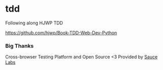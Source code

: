 # tdd
Following along HJWP TDD

https://github.com/hjwp/Book-TDD-Web-Dev-Python



### Big Thanks

Cross-browser Testing Platform and Open Source <3 Provided by [Sauce Labs][homepage]

[homepage]: https://saucelabs.com

